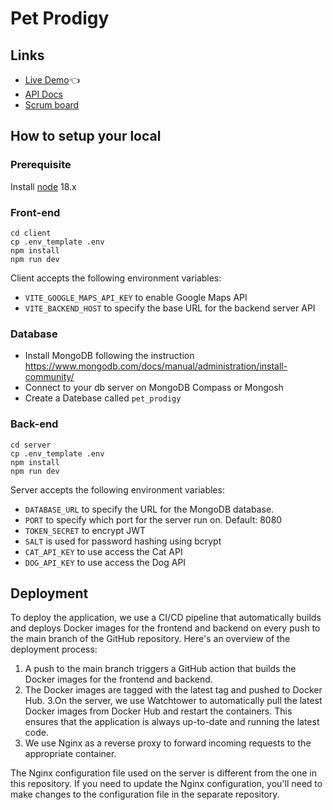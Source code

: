 # Pet Prodigy
## Links
- [Live Demo](http://www.petprodigy.us)👈
- [API Docs](https://github.com/CTP-team-meeter/pet-prodigy/blob/main/server/API_DOCS.md)
- [Scrum board](https://petprodigy.atlassian.net/jira/software/projects/PP/boards/1)

## How to setup your local
### Prerequisite
Install [node](https://nodejs.org/en/download) 18.x
### Front-end
```
cd client
cp .env_template .env
npm install
npm run dev
```
Client accepts the following environment variables:
- `VITE_GOOGLE_MAPS_API_KEY` to enable Google Maps API
- `VITE_BACKEND_HOST` to specify the base URL for the backend server API
### Database
- Install MongoDB following the instruction 
https://www.mongodb.com/docs/manual/administration/install-community/
- Connect to your db server on MongoDB Compass or Mongosh
- Create a Datebase called `pet_prodigy`
### Back-end
```
cd server
cp .env_template .env
npm install
npm run dev
```
Server accepts the following environment variables:
- `DATABASE_URL` to specify the URL for the MongoDB database.
- `PORT` to specify which port for the server run on. Default: 8080
- `TOKEN_SECRET` to encrypt JWT
- `SALT` is used for password hashing using bcrypt
- `CAT_API_KEY` to use access the Cat API
- `DOG_API_KEY` to use access the Dog API

## Deployment
To deploy the application, we use a CI/CD pipeline that automatically builds and deploys Docker images for the frontend and backend on every push to the main branch of the GitHub repository. Here's an overview of the deployment process:
1. A push to the main branch triggers a GitHub action that builds the Docker images for the frontend and backend.
2. The Docker images are tagged with the latest tag and pushed to Docker Hub.
3.On the server, we use Watchtower to automatically pull the latest Docker images from Docker Hub and restart the containers. This ensures that the application is always up-to-date and running the latest code.
4. We use Nginx as a reverse proxy to forward incoming requests to the appropriate container. 

The Nginx configuration file used on the server is different from the one in this repository. If you need to update the Nginx configuration, you'll need to make changes to the configuration file in the separate repository.
